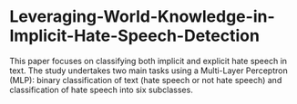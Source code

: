# Leveraging-World-Knowledge-in-Implicit-Hate-Speech-Detection

This paper focuses on classifying both implicit and explicit hate speech in text. The study undertakes two main tasks using a Multi-Layer Perceptron (MLP): binary classification of text (hate speech or not hate speech) and classification of hate speech into six subclasses. 
